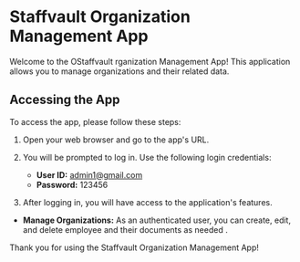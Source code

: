 # Staffvault Organization Management App

Welcome to the OStaffvault rganization Management App! This application allows you to manage organizations and their related data.

## Accessing the App

To access the app, please follow these steps:

1. Open your web browser and go to the app's URL.

2. You will be prompted to log in. Use the following login credentials:
   - **User ID:** admin1@gmail.com
   - **Password:** 123456

3. After logging in, you will have access to the application's features.
   
- **Manage Organizations:** As an authenticated user, you can create, edit, and delete employee and their documents as needed .


Thank you for using the Staffvault Organization Management App!
